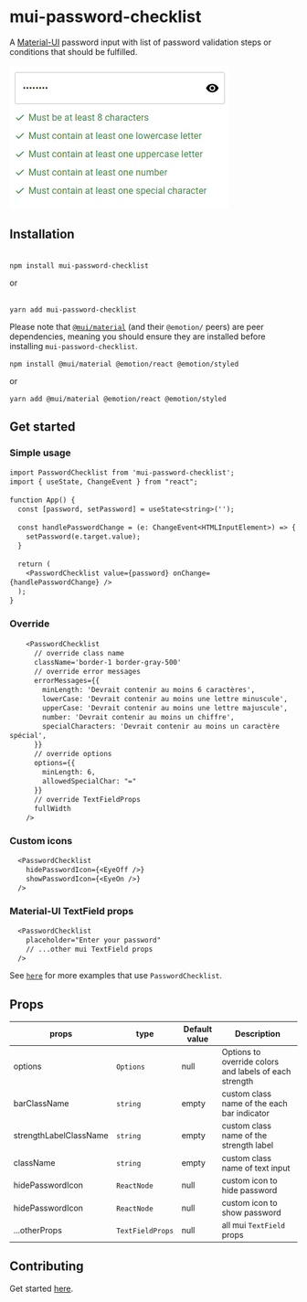 # mui-password-checklist

<p align="center">

A <a href="https://mui.com/material-ui/getting-started/overview/">Material-UI</a> password input with list of password validation steps or conditions that should be fulfilled.
</p>


![Gif](https://github.com/tiavina-mika/mui-password-checklist/blob/main/screenshots/example.gif)

## Installation

```shell

npm install mui-password-checklist

```
or
```shell

yarn add mui-password-checklist

```
Please note that [`@mui/material`](https://mui.com/material-ui/getting-started/installation/) (and their `@emotion/` peers) are peer dependencies, meaning you should ensure they are installed before installing `mui-password-checklist`.

```shell
npm install @mui/material @emotion/react @emotion/styled
```
or
```shell
yarn add @mui/material @emotion/react @emotion/styled
```

## Get started

### Simple usage
```tsx
import PasswordChecklist from 'mui-password-checklist';
import { useState, ChangeEvent } from "react";

function App() {
  const [password, setPassword] = useState<string>('');

  const handlePasswordChange = (e: ChangeEvent<HTMLInputElement>) => {
    setPassword(e.target.value);
  }

  return (
    <PasswordChecklist value={password} onChange={handlePasswordChange} />
  );
}
```

### Override
```tsx
    <PasswordChecklist
      // override class name
      className='border-1 border-gray-500'
      // override error messages
      errorMessages={{
        minLength: 'Devrait contenir au moins 6 caractères',
        lowerCase: 'Devrait contenir au moins une lettre minuscule',
        upperCase: 'Devrait contenir au moins une lettre majuscule',
        number: 'Devrait contenir au moins un chiffre',
        specialCharacters: 'Devrait contenir au moins un caractère spécial',
      }}
      // override options
      options={{
        minLength: 6,
        allowedSpecialChar: "="
      }}
      // override TextFieldProps
      fullWidth
    />
```

### Custom icons

```tsx
  <PasswordChecklist
    hidePasswordIcon={<EyeOff />}
    showPasswordIcon={<EyeOn />}
  />
```


### Material-UI TextField props

```tsx
  <PasswordChecklist
    placeholder="Enter your password"
    // ...other mui TextField props
  />
```

See [`here`](https://github.com/tiavina-mika/mui-password-checklist/tree/main/example) for more examples that use `PasswordChecklist`.

## Props

|props |type                          | Default value                         | Description |
|----------------|-------------------------------|-----------------------------|-----------------------------|
|options|`Options`|null|Options to override colors and labels of each strength
|barClassName|`string`|empty|custom class name of the each bar indicator
|strengthLabelClassName|`string`|empty|custom class name of the strength label
|className|`string`|empty|custom class name of text input
|hidePasswordIcon|`ReactNode`|null|custom icon to hide password
|hidePasswordIcon|`ReactNode`|null|custom icon to show password
|...otherProps|`TextFieldProps`|null|all mui `TextField` props

## Contributing

Get started [here](https://github.com/tiavina-mika/mui-password-checklist/blob/main/CONTRIBUTING.md).
